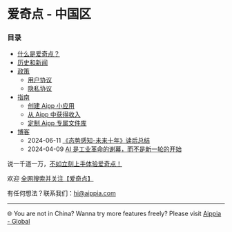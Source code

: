 # 爱奇点 - 中国区

### 目录

- [什么是爱奇点？](./whitepaper.md)
- [历史和新闻](./news.md)
- [政策](./doc/)
  - [用户协议](./doc/agreement.md)
  - [隐私协议](./doc/privacy.md)
- [指南](./howto/)
  - [创建 Aipp 小应用](./howto/create-aipp.md)
  - [从 Aipp 中获得收入](./howto/earn-money.md)
  - [定制 Aipp 专属文件库](./howto/filebase.md)
- [博客](./blog/)
  - 2024-06-11 [《态势感知-未来十年》读后总结](./blog/20240611-path-to-agi.md)
  - 2024-04-09 [AI 是工业革命的谢幕，而不是新一轮的开始](./blog/20240409-AI是工业革命的谢幕.md)

说一千道一万，[不如立刻上手体验爱奇点！
](https://u.aippia.com)

欢迎 [全网搜索并关注【爱奇点】](https://links.aippia.com)

有任何想法？联系我们：[hi@aippia.com](mailto:hi@aippia.com)

---

🌐 You are not in China? Wanna try more features freely? Please visit [Aippia - Global](https://lib.earth.aippia.com)
